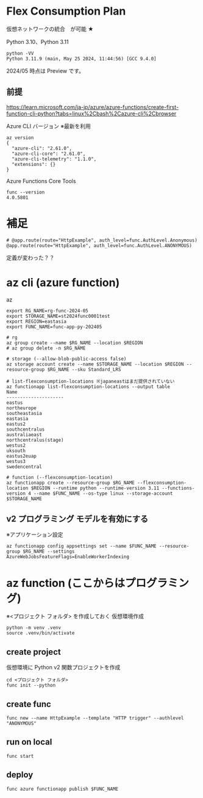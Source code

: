 # Flex Consumption Plan

仮想ネットワークの統合　が可能 ★

Python 3.10、Python 3.11

```
python -VV
Python 3.11.9 (main, May 25 2024, 11:44:56) [GCC 9.4.0]
```

2024/05 時点は Preview です。

## 前提

https://learn.microsoft.com/ja-jp/azure/azure-functions/create-first-function-cli-python?tabs=linux%2Cbash%2Cazure-cli%2Cbrowser

Azure CLI バージョン ※最新を利用

```
az version
{
  "azure-cli": "2.61.0",
  "azure-cli-core": "2.61.0",
  "azure-cli-telemetry": "1.1.0",
  "extensions": {}
}
```

Azure Functions Core Tools

```
func --version
4.0.5801
```

# 補足

```
# @app.route(route="HttpExample", auth_level=func.AuthLevel.Anonymous)
@app.route(route="HttpExample", auth_level=func.AuthLevel.ANONYMOUS)
```

定義が変わった？？

# az cli (azure function)

az

```
export RG_NAME=rg-func-2024-05
export STORAGE_NAME=st2024func0001test
export REGION=eastasia
export FUNC_NAME=func-app-py-202405

# rg
az group create --name $RG_NAME --location $REGION
# az group delete -n $RG_NAME

# storage (--allow-blob-public-access false)
az storage account create --name $STORAGE_NAME --location $REGION --resource-group $RG_NAME --sku Standard_LRS

# list-flexconsumption-locations ※japaneastはまだ提供されていない
az functionapp list-flexconsumption-locations --output table
Name
---------------------
eastus
northeurope
southeastasia
eastasia
eastus2
southcentralus
australiaeast
northcentralus(stage)
westus2
uksouth
eastus2euap
westus3
swedencentral

# function (--flexconsumption-location)
az functionapp create --resource-group $RG_NAME --flexconsumption-location $REGION --runtime python --runtime-version 3.11 --functions-version 4 --name $FUNC_NAME --os-type linux --storage-account $STORAGE_NAME
```

## v2 プログラミング モデルを有効にする

※アプリケーション設定

```
az functionapp config appsettings set --name $FUNC_NAME --resource-group $RG_NAME --settings AzureWebJobsFeatureFlags=EnableWorkerIndexing
```

# az function (ここからはプログラミング)

※<プロジェクト フォルダ> を作成しておく
仮想環境作成

```
python -m venv .venv
source .venv/bin/activate
```

## create project

仮想環境に Python v2 関数プロジェクトを作成

```
cd <プロジェクト フォルダ>
func init --python
```

## create func

```
func new --name HttpExample --template "HTTP trigger" --authlevel "ANONYMOUS"
```

## run on local

```
func start
```

## deploy

```
func azure functionapp publish $FUNC_NAME
```

